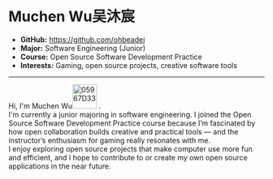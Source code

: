 # Muchen Wu吴沐宸

- **GitHub:** https://github.com/ohbeadei
- **Major:** Software Engineering (Junior)
- **Course:** Open Source Software Development Practice
- **Interests:** Gaming, open source projects, creative software tools

---

Hi, I'm Muchen Wu<img width="48" height="48" alt="05967D33" src="https://github.com/user-attachments/assets/7844a59d-44a5-41a2-8727-ecd752d2aa65" />
.  
I'm currently a junior majoring in software engineering. I joined the Open Source Software Development Practice course because I’m fascinated by how open collaboration builds creative and practical tools — and the instructor’s enthusiasm for gaming really resonates with me.  
I enjoy exploring open source projects that make computer use more fun and efficient, and I hope to contribute to or create my own open source applications in the near future.
